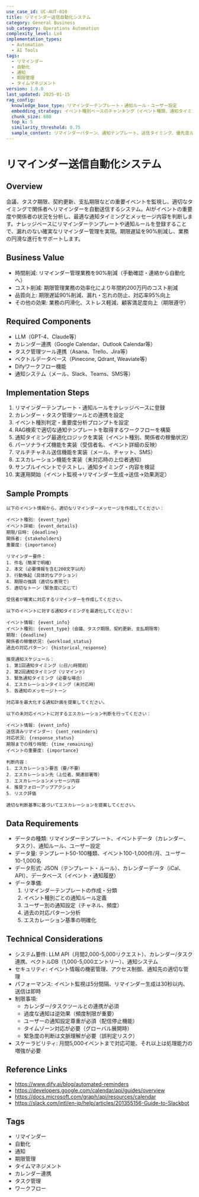 ```yaml
---
use_case_id: UC-AUT-010
title: リマインダー送信自動化システム
category: General Business
sub_category: Operations Automation
complexity_level: Lv4
implementation_types:
  - Automation
  - AI Tools
tags:
  - リマインダー
  - 自動化
  - 通知
  - 期限管理
  - タイムマネジメント
version: 1.0.0
last_updated: 2025-01-15
rag_config:
  knowledge_base_type: リマインダーテンプレート・通知ルール・ユーザー設定
  embedding_strategy: イベント種別ベースのチャンキング（イベント種類、通知タイミング、メッセージ）
  chunk_size: 600
  top_k: 5
  similarity_threshold: 0.75
  sample_content: リマインダーパターン、通知テンプレート、送信タイミング、優先度ルール
---
```


# リマインダー送信自動化システム

## Overview

会議、タスク期限、契約更新、支払期限などの重要イベントを監視し、適切なタイミングで関係者へリマインダーを自動送信するシステム。AIがイベントの重要度や関係者の状況を分析し、最適な通知タイミングとメッセージ内容を判断します。ナレッジベースにリマインダーテンプレートや通知ルールを登録することで、漏れのない確実なリマインダー管理を実現。期限遅延を90%削減し、業務の円滑な進行をサポートします。

## Business Value

- 時間削減: リマインダー管理業務を90%削減（手動確認・連絡から自動化へ）
- コスト削減: 期限管理業務の効率化により年間約200万円のコスト削減
- 品質向上: 期限遅延90%削減、漏れ・忘れの防止、対応率95%向上
- その他の効果: 業務の円滑化、ストレス軽減、顧客満足度向上（期限遵守）

## Required Components

- LLM（GPT-4、Claude等）
- カレンダー連携（Google Calendar、Outlook Calendar等）
- タスク管理ツール連携（Asana、Trello、Jira等）
- ベクトルデータベース（Pinecone, Qdrant, Weaviate等）
- Difyワークフロー機能
- 通知システム（メール、Slack、Teams、SMS等）

## Implementation Steps

1. リマインダーテンプレート・通知ルールをナレッジベースに登録
2. カレンダー・タスク管理ツールとの連携を設定
3. イベント種別判定・重要度分析プロンプトを設定
4. RAG検索で適切な通知テンプレートを取得するワークフローを構築
5. 通知タイミング最適化ロジックを実装（イベント種別、関係者の稼働状況）
6. パーソナライズ機能を実装（受信者名、イベント詳細の反映）
7. マルチチャネル送信機能を実装（メール、チャット、SMS）
8. エスカレーション機能を実装（未対応時の上位者通知）
9. サンプルイベントでテストし、通知タイミング・内容を検証
10. 実運用開始（イベント監視→リマインダー生成→送信→効果測定）

## Sample Prompts

```
以下のイベント情報から、適切なリマインダーメッセージを作成してください：

イベント種別: {event_type}
イベント詳細: {event_details}
期限/日時: {deadline}
関係者: {stakeholders}
重要度: {importance}

リマインダー要件：
1. 件名（簡潔で明確）
2. 本文（必要情報を含む200文字以内）
3. 行動喚起（具体的なアクション）
4. 期限の強調（適切な表現で）
5. 適切なトーン（緊急度に応じて）

受信者が確実に対応するリマインダーを作成してください。
```

```
以下のイベントに対する通知タイミングを最適化してください：

イベント情報: {event_info}
イベント種別: {event_type}（会議、タスク期限、契約更新、支払期限等）
期限: {deadline}
関係者の稼働状況: {workload_status}
過去の対応パターン: {historical_response}

推奨通知スケジュール：
1. 第1回通知タイミング（○日/○時間前）
2. 第2回通知タイミング（リマインド）
3. 緊急通知タイミング（必要な場合）
4. エスカレーションタイミング（未対応時）
5. 各通知のメッセージトーン

対応率を最大化する通知計画を提案してください。
```

```
以下の未対応イベントに対するエスカレーション判断を行ってください：

イベント情報: {event_info}
送信済みリマインダー: {sent_reminders}
対応状況: {response_status}
期限までの残り時間: {time_remaining}
イベントの重要度: {importance}

判断内容：
1. エスカレーション要否（要/不要）
2. エスカレーション先（上位者、関連部署等）
3. エスカレーションメッセージ内容
4. 推奨フォローアップアクション
5. リスク評価

適切な判断基準に基づいてエスカレーションを提案してください。
```

## Data Requirements

- データの種類: リマインダーテンプレート、イベントデータ（カレンダー、タスク）、通知ルール、ユーザー設定
- データ量: テンプレート50-100種類、イベント100-1,000件/月、ユーザー10-1,000名
- データ形式: JSON（テンプレート・ルール）、カレンダーデータ（iCal、API）、データベース（イベント・通知履歴）
- データ準備:
  1. リマインダーテンプレートの作成・分類
  2. イベント種別ごとの通知ルール定義
  3. ユーザー別の通知設定（チャネル、頻度）
  4. 過去の対応パターン分析
  5. エスカレーション基準の明確化

## Technical Considerations

- システム要件: LLM API（月間2,000-5,000リクエスト）、カレンダー/タスク連携、ベクトルDB（1,000-5,000エントリー）、通知システム
- セキュリティ: イベント情報の機密管理、アクセス制御、通知先の適切な管理
- パフォーマンス: イベント監視は5分間隔、リマインダー生成は30秒以内、送信は即時
- 制限事項:
  - カレンダー/タスクツールとの連携が必須
  - 過度な通知は逆効果（頻度制限が重要）
  - ユーザーの通知設定尊重が必須（配信停止機能）
  - タイムゾーン対応が必要（グローバル展開時）
  - 緊急度の判断は文脈理解が必要（誤判定リスク）
- スケーラビリティ: 月間5,000イベントまで対応可能、それ以上は処理能力の増強が必要

## Reference Links

- https://www.dify.ai/blog/automated-reminders
- https://developers.google.com/calendar/api/guides/overview
- https://docs.microsoft.com/graph/api/resources/calendar
- https://slack.com/intl/en-jp/help/articles/201355156-Guide-to-Slackbot

## Tags

- リマインダー
- 自動化
- 通知
- 期限管理
- タイムマネジメント
- カレンダー連携
- タスク管理
- ワークフロー
